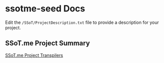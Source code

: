 # ssotme-seed Docs
Edit the `/SSoT/ProjectDescription.txt` file to provide a description for your project.

## SSoT.me Project Summary

[SSoT.me Project Transpilers](./DSPXml/SSoTmeProject.html)
